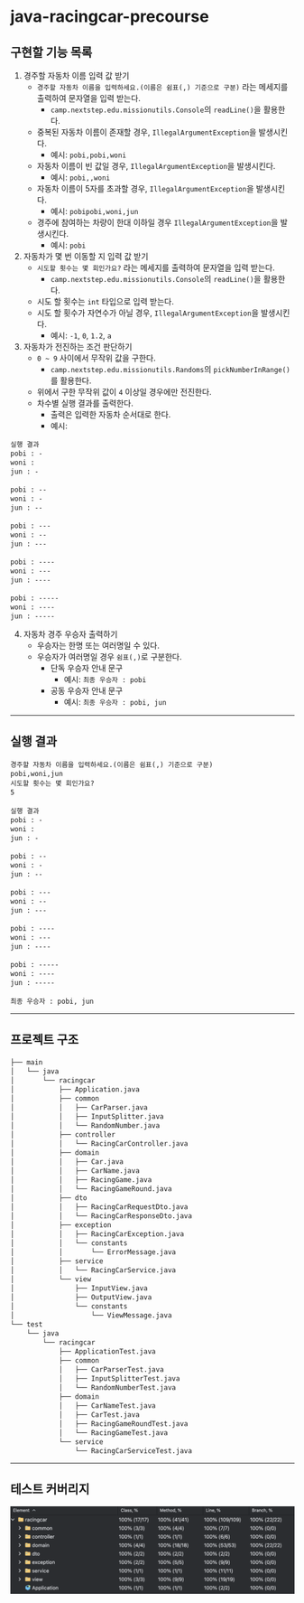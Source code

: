 # java-racingcar-precourse

## 구현할 기능 목록

1. 경주할 자동차 이름 입력 값 받기
    - `경주할 자동차 이름을 입력하세요.(이름은 쉼표(,) 기준으로 구분)` 라는 메세지를 출력하여 문자열을 입력 받는다.
        - `camp.nextstep.edu.missionutils.Console`의 `readLine()`을 활용한다.
    - 중복된 자동차 이름이 존재할 경우, `IllegalArgumentException`을 발생시킨다.
        - 예시: `pobi,pobi,woni`
    - 자동차 이름이 빈 값일 경우, `IllegalArgumentException`을 발생시킨다.
        - 예시: `pobi,,woni`
    - 자동차 이름이 5자를 초과할 경우, `IllegalArgumentException`을 발생시킨다.
        - 예시: `pobipobi,woni,jun`
    - 경주에 참여하는 차량이 한대 이하일 경우 `IllegalArgumentException`을 발생시킨다.
        - 예시: `pobi`
2. 자동차가 몇 번 이동할 지 입력 값 받기
    - `시도할 횟수는 몇 회인가요?` 라는 메세지를 출력하여 문자열을 입력 받는다.
        - `camp.nextstep.edu.missionutils.Console`의 `readLine()`을 활용한다.
    - 시도 할 횟수는 `int` 타입으로 입력 받는다.
    - 시도 할 횟수가 자연수가 아닐 경우, `IllegalArgumentException`을 발생시킨다.
        - 예시: `-1`, `0`, `1.2`, `a`
3. 자동차가 전진하는 조건 판단하기
    - `0 ~ 9` 사이에서 무작위 값을 구한다.
        - `camp.nextstep.edu.missionutils.Randoms`의 `pickNumberInRange()`를 활용한다.
    - 위에서 구한 무작위 값이 `4` 이상일 경우에만 전진한다.
    - 차수별 실행 결과를 출력한다.
        - 출력은 입력한 자동차 순서대로 한다.
        - 예시:

```
실행 결과
pobi : -
woni :
jun : -

pobi : --
woni : -
jun : --

pobi : ---
woni : --
jun : ---

pobi : ----
woni : ---
jun : ----

pobi : -----
woni : ----
jun : -----
```

4. 자동차 경주 우승자 출력하기
    - 우승자는 한명 또는 여러명일 수 있다.
    - 우승자가 여러명일 경우 `쉼표(,)`로 구분한다.
        - 단독 우승자 안내 문구
            - 예시: `최종 우승자 : pobi`
        - 공동 우승자 안내 문구
            - 예시: `최종 우승자 : pobi, jun`

---

## 실행 결과

```
경주할 자동차 이름을 입력하세요.(이름은 쉼표(,) 기준으로 구분)
pobi,woni,jun
시도할 횟수는 몇 회인가요?
5

실행 결과
pobi : -
woni :
jun : -

pobi : --
woni : -
jun : --

pobi : ---
woni : --
jun : ---

pobi : ----
woni : ---
jun : ----

pobi : -----
woni : ----
jun : -----

최종 우승자 : pobi, jun
```

---

## 프로젝트 구조

```
├── main
│   └── java
│       └── racingcar
│           ├── Application.java
│           ├── common
│           │   ├── CarParser.java
│           │   ├── InputSplitter.java
│           │   └── RandomNumber.java
│           ├── controller
│           │   └── RacingCarController.java
│           ├── domain
│           │   ├── Car.java
│           │   ├── CarName.java
│           │   ├── RacingGame.java
│           │   └── RacingGameRound.java
│           ├── dto
│           │   ├── RacingCarRequestDto.java
│           │   └── RacingCarResponseDto.java
│           ├── exception
│           │   ├── RacingCarException.java
│           │   └── constants
│           │       └── ErrorMessage.java
│           ├── service
│           │   └── RacingCarService.java
│           └── view
│               ├── InputView.java
│               ├── OutputView.java
│               └── constants
│                   └── ViewMessage.java
└── test
    └── java
        └── racingcar
            ├── ApplicationTest.java
            ├── common
            │   ├── CarParserTest.java
            │   ├── InputSplitterTest.java
            │   └── RandomNumberTest.java
            ├── domain
            │   ├── CarNameTest.java
            │   ├── CarTest.java
            │   ├── RacingGameRoundTest.java
            │   └── RacingGameTest.java
            └── service
                └── RacingCarServiceTest.java
```

---

## 테스트 커버리지

![test_coverage.png](docs/test_coverage.png)